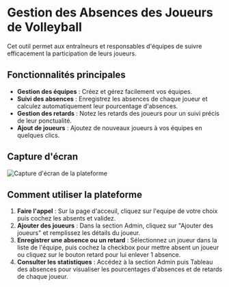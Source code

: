 # Gestion des Absences des Joueurs de Volleyball

Cet outil permet aux entraîneurs et responsables d'équipes de suivre efficacement la participation de leurs joueurs.

## Fonctionnalités principales

- **Gestion des équipes** : Créez et gérez facilement vos équipes.
- **Suivi des absences** : Enregistrez les absences de chaque joueur et calculez automatiquement leur pourcentage d'absences.
- **Gestion des retards** : Notez les retards des joueurs pour un suivi précis de leur ponctualité.
- **Ajout de joueurs** : Ajoutez de nouveaux joueurs à vos équipes en quelques clics.

## Capture d'écran

![Capture d'écran de la plateforme](https://ibb.co/TxYMFbVS)

## Comment utiliser la plateforme

1. **Faire l'appel** : Sur la page d'acceuil, cliquez sur l'equipe de votre choix puis cochez les absents et validez.
2. **Ajouter des joueurs** : Dans la section Admin, cliquez sur "Ajouter des joueurs" et remplissez les détails du joueur.
3. **Enregistrer une absence ou un retard** : Sélectionnez un joueur dans la liste de l'équipe, puis cochez la checkbox pour mettre absent un joueur ou cliquez sur le bouton retard pour lui enlever 1 absence.
4. **Consulter les statistiques** : Accédez à la section Admin puis Tableau des absences pour visualiser les pourcentages d'absences et de retards de chaque joueur.
